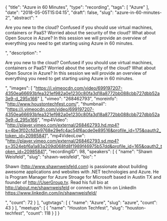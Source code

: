 {
  "title": "Azure in 60 Minutes",
  "type": "recording",
  "tags": [
    "Azure"
  ],
  "date": "2018-05-05T15:04:15",
  "draft": false,
  "slug": "azure-in-60-minutes-2",
  "abstract": "<p>Are you new to the cloud? Confused if you should use virtual machines, containers or PaaS? Worried about the security of the cloud? What about Open Source in Azure? In this session we will provide an overview of everything you need to get starting using Azure in 60 minutes.</p>",
  "description": "<p>Are you new to the cloud? Confused if you should use virtual machines, containers or PaaS? Worried about the security of the cloud? What about Open Source in Azure? In this session we will provide an overview of everything you need to get starting using Azure in 60 minutes.</p>",
  "images": [
    "https://i.vimeocdn.com/video/699197207-4350ea66693bfea321ef982a0e1230c80fa3d18a8772bb088cbb727dbb52a3e9-d_295x166"
  ],
  "vimeo": "268462793",
  "moreinfo": "http://www.houstontechfest.com/",
  "thumbnail": "https://i.vimeocdn.com/video/699197207-4350ea66693bfea321ef982a0e1230c80fa3d18a8772bb088cbb727dbb52a3e9-d_295x166",
  "mp4Video": "http://player.vimeo.com/external/268462793.hd.mp4?s=4be3f02cfd3e9768e29efc4ac54f6acde0e89516&profile_id=175&oauth2_token_id=20985841",
  "mp4VideoLow": "http://player.vimeo.com/external/268462793.sd.mp4?s=3524ebf6a1a83a209d068fd8f1989f46975b57dd&profile_id=165&oauth2_token_id=20985841",
  "recordingID": 98,
  "speakers": [
    {
      "name": "Shawn Weisfeld",
      "slug": "shawn-weisfeld",
      "bio": "<p>Shawn (http://www.shawnweisfeld.com) is passionate about building awesome applications and websites with .NET technologies and Azure. He is Program Manager for Azure Stroage for Microsoft based in Austin TX and founder of http://UserGroup.tv. Read his full bio at http://about.me/shawnweisfeld or connect with him on LinkedIn https://www.linkedin.com/in/shawnweisfeld/</p>",
      "count": 72
    }
  ],
  "ugtvtags": [
    {
      "name": "Azure",
      "slug": "azure",
      "count": 43
    }
  ],
  "meetups": [
    {
      "name": "Houston Techfest",
      "slug": "houston-techfest",
      "count": 118
    }
  ]
}